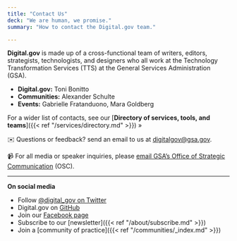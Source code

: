 ```yaml
---
title: "Contact Us"
deck: "We are human, we promise."
summary: "How to contact the Digital.gov team."

---
```


**Digital.gov** is made up of a cross-functional team of writers, editors, strategists, technologists, and designers who all work at the Technology Transformation Services (TTS) at the General Services Administration (GSA).

- **Digital.gov:** Toni Bonitto
- **Communities:**  Alexander Schulte
- **Events:** Gabrielle Fratanduono, Mara Goldberg

For a wider list of contacts, see our [**Directory of services, tools, and teams**]({{< ref "/services/directory.md" >}}) »

:envelope: Questions or feedback? send an email to us at [digitalgov@gsa.gov](mailto:digitalgov@gsa.gov).

:video_camera: For all media or speaker inquiries, please [email GSA’s Office of Strategic Communication](mailto:press@gsa.gov) (OSC).

---

**On social media**

- Follow [@digital_gov on Twitter](https://twitter.com/digital_gov/)
- Digital.gov on [GitHub](https://github.com/GSA/digitalgov.gov)
- Join our [Facebook page](https://www.facebook.com/DigitalGov)
- Subscribe to our [newsletter]({{< ref "/about/subscribe.md" >}})
- Join a [community of practice]({{< ref "/communities/_index.md" >}})
